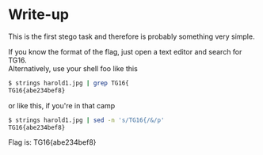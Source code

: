 # Write-up

This is the first stego task and therefore is probably something very simple.

If you know the format of the flag, just open a text editor and search for TG16.  
Alternatively, use your shell foo like this
```sh
$ strings harold1.jpg | grep TG16{
TG16{abe234bef8}
```

or like this, if you're in that camp
```sh
$ strings harold1.jpg | sed -n 's/TG16{/&/p'
TG16{abe234bef8}
```

Flag is: TG16{abe234bef8}
